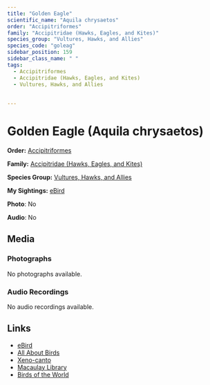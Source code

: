 ```yaml
---
title: "Golden Eagle"
scientific_name: "Aquila chrysaetos"
order: "Accipitriformes"
family: "Accipitridae (Hawks, Eagles, and Kites)"
species_group: "Vultures, Hawks, and Allies"
species_code: "goleag"
sidebar_position: 159
sidebar_class_name: " "
tags: 
  - Accipitriformes
  - Accipitridae (Hawks, Eagles, and Kites)
  - Vultures, Hawks, and Allies
  
  
---
```


# Golden Eagle (Aquila chrysaetos)

**Order:** [Accipitriformes](/tags/accipitriformes)

**Family:** [Accipitridae (Hawks, Eagles, and Kites)](/tags/accipitridae-hawks-eagles-and-kites)

**Species Group:** [Vultures, Hawks, and Allies](/tags/vultures-hawks-and-allies)

**My Sightings:** [eBird](https://ebird.org/lifelist?r=world&time=life&spp=goleag)

**Photo**: No 

**Audio**: No

## Media
### Photographs
No photographs available.

### Audio Recordings
No audio recordings available.

## Links
* [eBird](https://ebird.org/species/goleag) 
* [All About Birds](https://www.allaboutbirds.org/guide/goleag) 
* [Xeno-canto](https://www.xeno-canto.org/species/aquila-chrysaetos) 
* [Macaulay Library](https://search.macaulaylibrary.org/catalog?taxonCode=goleag&sort=rating_rank_desc)
* [Birds of the World](https://birdsoftheworld.org/bow/species/goleag)
